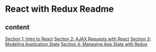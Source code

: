 # React with Redux Readme
## content
[Section 1: Intro to React](./sec1-intro-to-react.md)
[Section 2: AJAX Requests with React](./sec2-ajax-requests-with-react.md)
[Section 3: Modeling Application State](./sec3-modeling-application-state.md)
[Section 4: Managing App State with Redux](./sec4-managing-app-state-with-redux.md)

